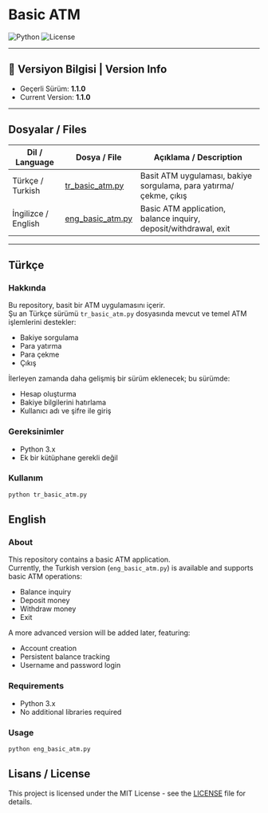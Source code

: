 # Basic ATM

![Python](https://img.shields.io/badge/Python-3.x-blue) ![License](https://img.shields.io/badge/License-MIT-green)

---

## 📌 Versiyon Bilgisi | Version Info
- Geçerli Sürüm: **1.1.0**  
- Current Version: **1.1.0**

---
## Dosyalar / Files

| Dil / Language | Dosya / File | Açıklama / Description |
|----------------|-------------|----------------------|
| Türkçe / Turkish | [tr_basic_atm.py](tr_basic_atm.py) | Basit ATM uygulaması, bakiye sorgulama, para yatırma/çekme, çıkış |
| İngilizce / English | [eng_basic_atm.py](eng_basic_atm.py) | Basic ATM application, balance inquiry, deposit/withdrawal, exit |

---

## Türkçe

### Hakkında
Bu repository, basit bir ATM uygulamasını içerir.  
Şu an Türkçe sürümü `tr_basic_atm.py` dosyasında mevcut ve temel ATM işlemlerini destekler:

- Bakiye sorgulama  
- Para yatırma  
- Para çekme  
- Çıkış  

İlerleyen zamanda daha gelişmiş bir sürüm eklenecek; bu sürümde:  
- Hesap oluşturma  
- Bakiye bilgilerini hatırlama  
- Kullanıcı adı ve şifre ile giriş  

### Gereksinimler
- Python 3.x
- Ek bir kütüphane gerekli değil

### Kullanım
```bash
python tr_basic_atm.py
```

## English

### About
This repository contains a basic ATM application.  
Currently, the Turkish version (`eng_basic_atm.py`) is available and supports basic ATM operations:

- Balance inquiry  
- Deposit money  
- Withdraw money  
- Exit  

A more advanced version will be added later, featuring:  
- Account creation  
- Persistent balance tracking  
- Username and password login  

### Requirements
- Python 3.x
- No additional libraries required

### Usage
```bash
python eng_basic_atm.py
```

## Lisans / License
This project is licensed under the MIT License - see the [LICENSE](LICENSE) file for details.
